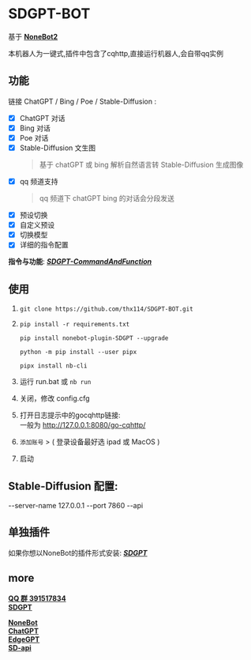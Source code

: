 # SDGPT-BOT
基于 **[NoneBot2](https://v2.nonebot.dev/)** 
  
 
 本机器人为一键式,插件中包含了cqhttp,直接运行机器人,会自带qq实例

## 功能

链接 ChatGPT / Bing / Poe / Stable-Diffusion  :   
- [x] ChatGPT 对话 
- [x] Bing 对话
- [x] Poe 对话
- [x] Stable-Diffusion 文生图  
  > 基于 chatGPT 或 bing 解析自然语言转 Stable-Diffusion 生成图像
- [x] qq 频道支持 
  > qq 频道下 chatGPT bing 的对话会分段发送
- [x] 预设切换
- [x] 自定义预设
- [x] 切换模型
- [x] 详细的指令配置

**指令与功能**: [***SDGPT-CommandAndFunction***](https://github.com/thx114/SDGPT/wiki/%E6%8C%87%E4%BB%A4-%E4%B8%8E-%E5%8A%9F%E8%83%BD)
## 使用
1. ```
   git clone https://github.com/thx114/SDGPT-BOT.git
2. ```
   pip install -r requirements.txt
   ```
    ```
   pip install nonebot-plugin-SDGPT --upgrade
   ```
   ```
   python -m pip install --user pipx
   ```
   ```
   pipx install nb-cli
   ```
   
3. 运行 run.bat 或 `nb run`
4. 关闭，修改 config.cfg
5. 打开日志提示中的gocqhttp链接:   
   一般为 http://127.0.0.1:8080/go-cqhttp/
6. `添加账号` > ( 登录设备最好选 ipad 或 MacOS )
7. 启动

## Stable-Diffusion 配置:
--server-name 127.0.0.1 --port 7860 --api

## 单独插件 
如果你想以NoneBot的插件形式安装:
[***SDGPT***](https://github.com/thx114/SDGPT)

## more

[**QQ 群 391517834**](https://jq.qq.com/?_wv=1027&k=eKsgovej)  
[**SDGPT**](https://github.com/thx114/SDGPT)  
   
[**NoneBot**](https://v2.nonebot.dev/)  
[**ChatGPT**](https://github.com/acheong08/ChatGPT)  
[**EdgeGPT**](https://github.com/acheong08/EdgeGPT)  
[**SD-api**](https://github.com/mix1009/sdwebuiapi)  
